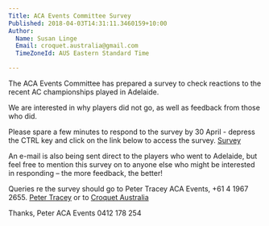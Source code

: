 ```yaml
---
Title: ACA Events Committee Survey
Published: 2018-04-03T14:31:11.3460159+10:00
Author:
  Name: Susan Linge
  Email: croquet.australia@gmail.com
  TimeZoneId: AUS Eastern Standard Time

---
```

The ACA Events Committee has prepared a survey to check reactions to the recent AC championships played in Adelaide.

We are interested in why players did not go, as well as feedback from those who did.

Please spare a few minutes to respond to the survey by 30 April - depress the CTRL key and click on the link below to access the survey.
[Survey](https://www.surveymonkey.com/r/ACA_Association_Croquet_Nationals_2018)

An e-mail is also being sent direct to the players who went to Adelaide, but feel free to mention this survey on to anyone else who might be interested in responding – the more feedback, the better!

Queries re the survey should go to Peter Tracey ACA Events, +61 4 1967 2655. [Peter Tracey](mailto:peter.tracey@bigpond.com) or to [Croquet Australia](mailto:events@croquet-australia.com.au)
 
Thanks, Peter
ACA Events
0412 178 254